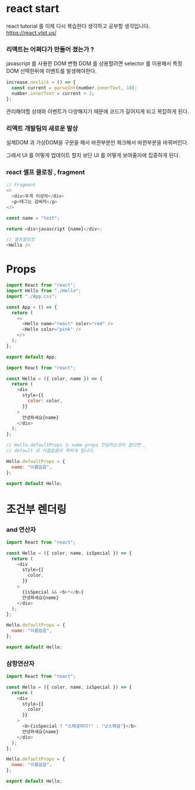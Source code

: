 # react start

react tutorial 를 이제 다시 복습한다 생각하고 공부할 생각입니다.
https://react.vlpt.us/

### 리액트는 어쩌다가 만들어 졌는가 ?

javascript 를 사용한 DOM 변형
DOM 를 상용할려면 selector 를 이용해서 특정 DOM 선택한뒤에 이벤트를 발생해야한다.

```javascript
increase.onclick = () => {
  const current = parseInt(number.innerText, 10);
  number.innerText = current + 1;
};
```

관리해야할 상태와 이벤트가 다양해지기 때문에 코드가 길어지게 되고 복잡하게 된다.

### 리액트 개발팀의 새로운 발상

실제DOM 과 가상DOM을 구분을 해서 바뀐부분만 체크해서 바뀐부분을 바꿔버린다.

그래서 UI 를 어떻게 업데이트 할지 보단
UI 를 어떻게 보여줄지에 집중하게 된다.

### react 셀프 클로징 , fragment

```javascript
// Fragment
<>
  <div>두개 이상의</div>
  <p>태그는 감싸자</p>
</>
```

```javascript
const name = "test";

return <div>javascript {name}</div>;
```

```javascript
// 셀프클로징
<Hello />
```

# Props

```javascript
import React from "react";
import Hello from "./Hello";
import "./App.css";

const App = () => {
  return (
    <>
      <Hello name="react" color="red" />
      <Hello color="pink" />
    </>
  );
};

export default App;
```

```javascript
import React from "react";

const Hello = ({ color, name }) => {
  return (
    <div
      style={{
        color: color,
      }}
    >
      안녕하세요{name}
    </div>
  );
};

// Hello.defaultProps 는 name props 전달하는것이 없다면 ,
// default 로 이름없음이 찍히게 됩니다.

Hello.defaultProps = {
  name: "이름없음",
};

export default Hello;
```

# 조건부 렌더링

### and 연산자

```javascript
import React from "react";

const Hello = ({ color, name, isSpecial }) => {
  return (
    <div
      style={{
        color,
      }}
    >
      {isSpecial && <b>*</b>}
      안녕하세요{name}
    </div>
  );
};

Hello.defaultProps = {
  name: "이름없음",
};

export default Hello;
```

### 삼항연산자

```javascript
import React from "react";

const Hello = ({ color, name, isSpecial }) => {
  return (
    <div
      style={{
        color,
      }}
    >
      <b>{isSpecial ? "스페셜하다!" : "낫스페셜"}</b>
      안녕하세요{name}
    </div>
  );
};

Hello.defaultProps = {
  name: "이름없음",
};

export default Hello;
```
